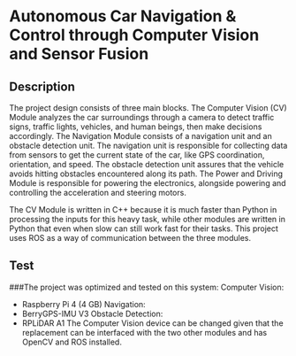 # Autonomous Car Navigation &amp; Control through Computer Vision and Sensor Fusion

## Description
The project design consists of three main blocks. The Computer Vision (CV) Module analyzes the car surroundings through a camera to detect traffic signs, traffic lights, vehicles, and human beings, then make decisions accordingly. The Navigation Module consists of a navigation unit and an obstacle detection unit. The navigation unit is responsible for collecting data from sensors to get the current state of the car, like GPS coordination, orientation, and speed. The obstacle detection unit assures that the vehicle avoids hitting obstacles encountered along its path. The Power and Driving Module is responsible for powering the electronics, alongside powering and controlling the acceleration and steering motors.

The CV Module is written in C++ because it is much faster than Python in processing the inputs for this heavy task, while other modules are written in Python that even when slow can still work fast for their tasks.
This project uses ROS as a way of communication between the three modules.

## Test
###The project was optimized and tested on this system:
Computer Vision:
- Raspberry Pi 4 (4 GB)
Navigation:
- BerryGPS-IMU V3
Obstacle Detection:
- RPLiDAR A1
The Computer Vision device can be changed given that the replacement can be interfaced with the two other modules and has OpenCV and ROS installed.
